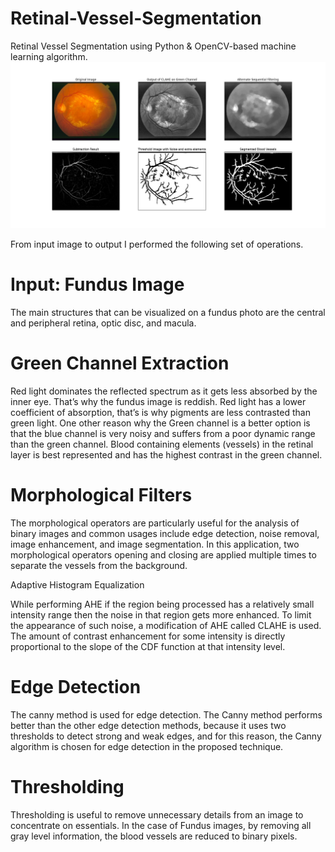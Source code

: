 # Retinal-Vessel-Segmentation
Retinal Vessel Segmentation using Python & OpenCV-based machine learning algorithm. 
![Alt text](https://github.com/danial-shehroz-khan/Retinal-Vessel-Segmentation/blob/main/Results.jpeg?raw=true "Results")

From input image to output I performed the following set of operations.
 
# Input: Fundus Image

The main structures that can be visualized on a fundus photo are the central and peripheral retina, optic disc, and macula.

# Green Channel Extraction

Red light dominates the reflected spectrum as it gets less absorbed by the inner eye. That’s why the fundus image is reddish. Red light has a lower coefficient of absorption,  that’s is why pigments are less contrasted than green light.
One other reason why the Green channel is a better option is that the blue channel is very noisy and suffers from a poor dynamic range than the green channel. Blood containing elements (vessels) in the retinal layer is best represented and has the highest contrast in the green channel.

# Morphological Filters

The morphological operators are particularly useful for the analysis of binary images and common usages include edge detection, noise removal, image enhancement, and image segmentation. In this application, two morphological operators opening and closing are applied multiple times to separate the vessels from the background.

Adaptive Histogram Equalization

While performing AHE if the region being processed has a relatively small intensity range then the noise in that region gets more enhanced. To limit the appearance of such noise, a modification of AHE called CLAHE is used. The amount of contrast enhancement for some intensity is directly proportional to the slope of the CDF function at that intensity level.

# Edge Detection

The canny method is used for edge detection. The Canny method performs better than the other edge detection methods, because it uses two thresholds to detect strong and weak edges, and for this reason, the Canny algorithm is chosen for edge detection in the proposed technique.

# Thresholding

Thresholding is useful to remove unnecessary details from an image to concentrate on essentials. In the case of Fundus images, by removing all gray level information, the blood vessels are reduced to binary pixels.
